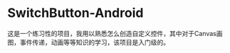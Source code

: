 SwitchButton-Android
====================

这是一个练习性的项目，我用以熟悉怎么创造自定义控件，其中对于Canvas画图，事件传递，动画等等知识的学习，该项目是入门级的。
